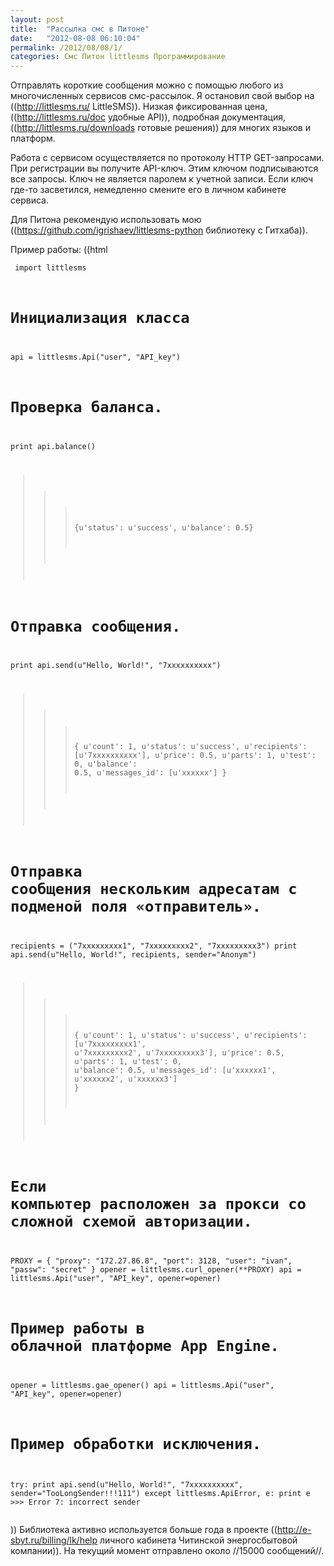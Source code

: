 ```yaml
---
layout: post
title:  "Рассылка смс в Питоне"
date:   "2012-08-08 06:10:04"
permalink: /2012/08/08/1/
categories: Смс Питон littlesms Программирование
---
```

Отправлять короткие сообщения можно с помощью любого из многочисленных сервисов смс-рассылок.
Я остановил свой выбор на ((http://littlesms.ru/ LittleSMS)). Низкая фиксированная цена, ((http://littlesms.ru/doc удобные API)), подробная документация, ((http://littlesms.ru/downloads готовые решения)) для многих языков и платформ.

Работа с сервисом осуществляется по протоколу HTTP GET-запросами. При регистрации вы получите API-ключ. Этим ключом подписываются все запросы. Ключ не является паролем к учетной записи. Если ключ где-то засветился, немедленно смените его в личном кабинете сервиса.

Для Питона рекомендую использовать мою ((https://github.com/igrishaev/littlesms-python библиотеку с Гитхаба)).

Пример работы:
((html <pre><code>
import littlesms

# Инициализация класса
api = littlesms.Api("user", "API_key")

# Проверка баланса.
print api.balance()
>>> {u'status': u'success', u'balance': 0.5}

# Отправка сообщения.
print api.send(u"Hello, World!", "7xxxxxxxxxx")
>>> {
        u'count': 1,
        u'status': u'success',
        u'recipients': [u'7xxxxxxxxxx'],
        u'price': 0.5,
        u'parts': 1,
        u'test': 0,
        u'balance': 0.5,
        u'messages_id': [u'xxxxxx']
}

# Отправка сообщения нескольким адресатам с подменой поля «отправитель».
recipients = ("7xxxxxxxxx1", "7xxxxxxxxx2", "7xxxxxxxxx3")
print api.send(u"Hello, World!", recipients, sender="Anonym")
>>> {
        u'count': 1,
        u'status': u'success',
        u'recipients': [u'7xxxxxxxxx1', u'7xxxxxxxxx2', u'7xxxxxxxxx3'],
        u'price': 0.5,
        u'parts': 1,
        u'test': 0,
        u'balance': 0.5, u'messages_id': [u'xxxxxx1', u'xxxxxx2', u'xxxxxx3']
}

# Если компьютер расположен за прокси со сложной схемой авторизации.
PROXY = {
    "proxy": "172.27.86.8",
    "port": 3128,
    "user": "ivan",
    "passw": "secret"
}
opener = littlesms.curl_opener(**PROXY)
api = littlesms.Api("user", "API_key", opener=opener)

# Пример работы в облачной платформе App Engine.
opener = littlesms.gae_opener()
api = littlesms.Api("user", "API_key", opener=opener)

# Пример обработки исключения.
try:
    print api.send(u"Hello, World!", "7xxxxxxxxxx", sender="TooLongSender!!!111")
except littlesms.ApiError, e:
    print e
    >>> Error 7: incorrect sender
</code></pre>))
Библиотека активно используется больше года в проекте ((http://e-sbyt.ru/billing/lk/help личного кабинета Читинской энергосбытовой компании)). На текущий момент отправлено около //15000 сообщений//.


